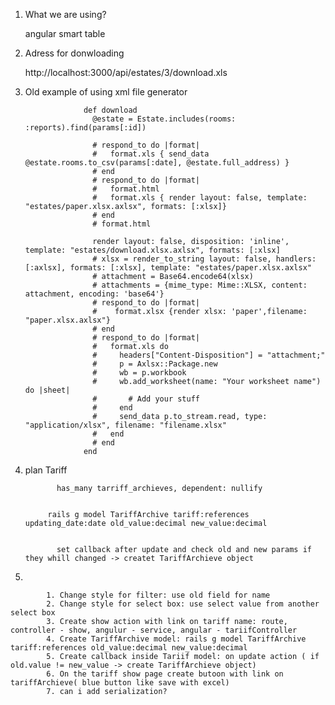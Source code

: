 1. What we are using?
      
      angular smart table
2. Adress for donwloading
      
      http://localhost:3000/api/estates/3/download.xls

3. Old example of using xml file generator
                  
                    def download
                      @estate = Estate.includes(rooms: :reports).find(params[:id])

                      # respond_to do |format|
                      #   format.xls { send_data @estate.rooms.to_csv(params[:date], @estate.full_address) }
                      # end
                      # respond_to do |format|
                      #   format.html
                      #   format.xls { render layout: false, template: "estates/paper.xlsx.axlsx", formats: [:xlsx]}
                      # end
                      # format.html

                      render layout: false, disposition: 'inline', template: "estates/download.xlsx.axlsx", formats: [:xlsx]
                      # xlsx = render_to_string layout: false, handlers: [:axlsx], formats: [:xlsx], template: "estates/paper.xlsx.axlsx"
                      # attachment = Base64.encode64(xlsx)
                      # attachments = {mime_type: Mime::XLSX, content: attachment, encoding: 'base64'}
                      # respond_to do |format| 
                      #    format.xlsx {render xlsx: 'paper',filename: "paper.xlsx.axlsx"}
                      # end
                      # respond_to do |format|
                      #   format.xls do
                      #     headers["Content-Disposition"] = "attachment;"
                      #     p = Axlsx::Package.new
                      #     wb = p.workbook
                      #     wb.add_worksheet(name: "Your worksheet name") do |sheet|
                      #       # Add your stuff
                      #     end
                      #     send_data p.to_stream.read, type: "application/xlsx", filename: "filename.xlsx"
                      #   end
                      # end
                    end
      
4. plan 
            Tariff
              
              has_many tarriff_archieves, dependent: nullify
              
              
            rails g model TariffArchive tariff:references updating_date:date old_value:decimal new_value:decimal
            
            
              set callback after update and check old and new params if they whill changed -> createt TariffArchieve object
              
              
 5. 
            
            1. Change style for filter: use old field for name
            2. Change style for select box: use select value from another select box
            3. Create show action with link on tariff name: route, controller - show, angulur - service, angular - tariifController
            4. Create TariffArchive model: rails g model TariffArchive tariff:references old_value:decimal new_value:decimal
            5. Create callback inside Tariif model: on update action ( if old.value != new_value -> create TariffArchieve object)
            6. On the tariff show page create butoon with link on tariffArchieve( blue button like save with excel) 
            7. can i add serialization?
            
           
